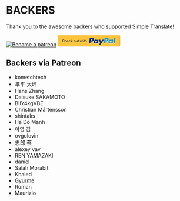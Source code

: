 # BACKERS

Thank you to the awesome backers who supported Simple Translate!

[<img src=https://c5.patreon.com/external/logo/become_a_patron_button.png alt="Became a patreon">](https://www.patreon.com/sienori)
[<img src="other/promotion/badges/paypal.png" alt="Check out with PayPal">](https://www.paypal.me/sienoriExt)

## Backers via Patreon

- kometchtech
- 準平 大坪
- Hans Zhang
- Daisuke SAKAMOTO
- BIlY4kgVBE
- Christian Mårtensson
- shintaks
- Ha Do Manh
- 아영 김
- ovgolovin
- 忠郎 蔡
- alexey vav
- REN YAMAZAKI
- daniel
- Salah Morabit
- Khaled
- [Gyurme](https://github.com/gpg-dev)
- Roman
- Maurizio
